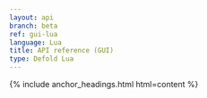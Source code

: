 ```yaml
---
layout: api
branch: beta
ref: gui-lua
language: Lua
title: API reference (GUI)
type: Defold Lua
---
```

{% include anchor_headings.html html=content %}